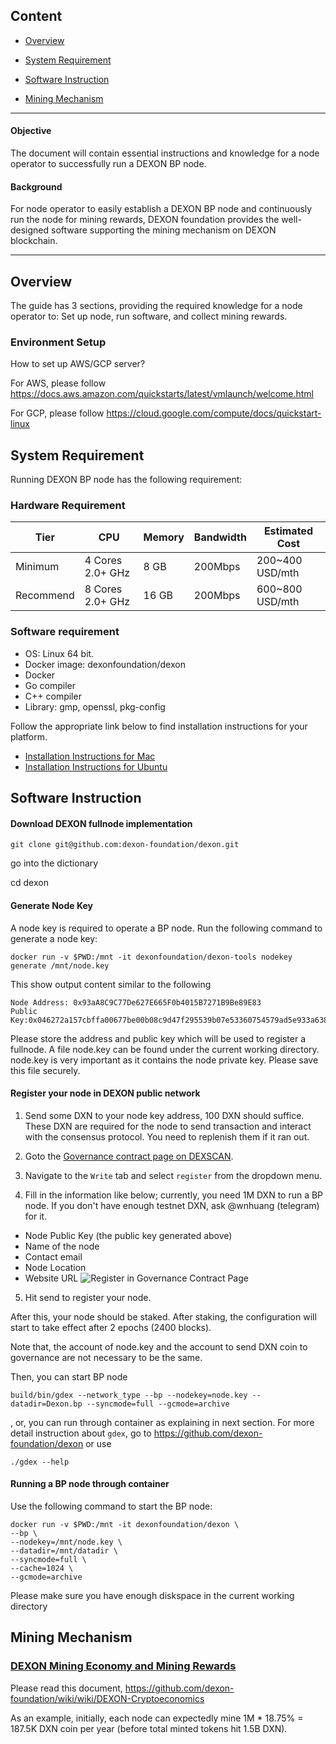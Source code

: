 ## Content

- [Overview](#Overview)

- [System Requirement](#System-requirement)

- [Software Instruction](#Software-Instruction)

- [Mining Mechanism](#Mining-Mechanism)

---

#### Objective
The document will contain essential instructions and knowledge for a node operator to successfully run a DEXON BP node. 

#### Background
For node operator to easily establish a DEXON BP node and continuously run the node for mining rewards, DEXON foundation provides the well-designed software supporting the mining mechanism on DEXON blockchain.

---

## Overview
The guide has 3 sections, providing the required knowledge for a node operator to: Set up node, run software, and collect mining rewards.

### Environment Setup
How to set up AWS/GCP server?

For AWS, please follow https://docs.aws.amazon.com/quickstarts/latest/vmlaunch/welcome.html

For GCP, please follow https://cloud.google.com/compute/docs/quickstart-linux

## System Requirement
Running DEXON BP node has the following requirement:

### Hardware Requirement

| Tier | CPU | Memory | Bandwidth | Estimated Cost |
| ---  | --- | ---    | ---       | ---            |
| Minimum  | 4 Cores 2.0+ GHz | 8 GB | 200Mbps | 200~400 USD/mth |
| Recommend| 8 Cores 2.0+ GHz | 16 GB| 200Mbps | 600~800 USD/mth |

### Software requirement
 - OS: Linux 64 bit.
 - Docker image: dexonfoundation/dexon
 - Docker
 - Go compiler
 - C++ compiler
 - Library: gmp, openssl, pkg-config

Follow the appropriate link below to find installation instructions for your platform.
 - [Installation Instructions for Mac](https://github.com/dexon-foundation/wiki/wiki/Installation-Instructions-for-Mac)
 - [Installation Instructions for Ubuntu](https://github.com/dexon-foundation/wiki/wiki/Installation-Instructions-for-Ubuntu)

## Software Instruction
#### Download DEXON fullnode implementation

    git clone git@github.com:dexon-foundation/dexon.git

go into the dictionary

   cd dexon

#### Generate Node Key
A node key is required to operate a BP node. Run the following command to generate a node key:

    docker run -v $PWD:/mnt -it dexonfoundation/dexon-tools nodekey generate /mnt/node.key

This show output content similar to the following

    Node Address: 0x93aA8C9C77De627E665F0b4015B7271B9Be89E83
    Public Key:0x046272a157cbffa00677be00b08c9d47f295539b07e53360754579ad5e933a638ba58dcf850484e7d40b8bc163a920082b2500ee54968db7155c6231c7e4eed592

Please store the address and public key which will be used to register a fullnode.
A file node.key can be found under the current working directory. node.key is very important as it contains the node private key. Please save this file securely.

#### Register your node in DEXON public network
1. Send some DXN to your node key address, 100 DXN should suffice. These DXN are required for the node to send transaction and interact with the consensus protocol. You need to replenish them if it ran out.
2. Goto the [Governance contract page on DEXSCAN](https://testnet.dexscan.org/address/0x63751838D6485578B23e8b051d40861eCC416794).
3. Navigate to the `Write` tab and select `register` from the dropdown menu.

4. Fill in the information like below; currently, you need 1M DXN to run a BP node. If you don't have enough testnet DXN, ask @wnhuang (telegram) for it.
 - Node Public Key (the public key generated above)
 - Name of the node
 - Contact email
 - Node Location
 - Website URL
![Register in Governance Contract Page](https://i.imgur.com/bc2vDgA.png)

5. Hit send to register your node.

After this, your node should be staked. After staking, the configuration will start to take effect after 2
epochs (2400 blocks).

Note that, the account of node.key and the account to send DXN coin to governance are not necessary to be the same.

Then, you can start BP node

    build/bin/gdex --network_type --bp --nodekey=node.key --datadir=Dexon.bp --syncmode=full --gcmode=archive

, or, you can run through container as explaining in next section.
For more detail instruction about `gdex`, go to https://github.com/dexon-foundation/dexon or use 

    ./gdex --help

#### Running a BP node through container
Use the following command to start the BP node:

    docker run -v $PWD:/mnt -it dexonfoundation/dexon \
    --bp \
    --nodekey=/mnt/node.key \
    --datadir=/mnt/datadir \
    --syncmode=full \
    --cache=1024 \
    --gcmode=archive

Please make sure you have enough diskspace in the current working directory



## Mining Mechanism

### [DEXON Mining Economy and Mining Rewards](https://github.com/dexon-foundation/wiki/wiki/DEXON-Cryptoeconomics)
Please read this document, https://github.com/dexon-foundation/wiki/wiki/DEXON-Cryptoeconomics

As an example, initially, each node can expectedly mine 1M * 18.75% = 187.5K DXN coin per year (before total minted tokens hit 1.5B DXN).

